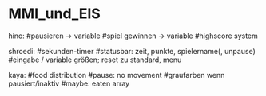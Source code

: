 # MMI_und_EIS
hino:
#pausieren -> variable
#spiel gewinnen -> variable
#highscore system

shroedi:
#sekunden-timer
#statusbar: zeit, punkte, spielername(, unpause)
#eingabe / variable größen; reset zu standard, menu

kaya:
#food distribution
#pause: no movement
#graufarben wenn pausiert/inaktiv
#maybe: eaten array
